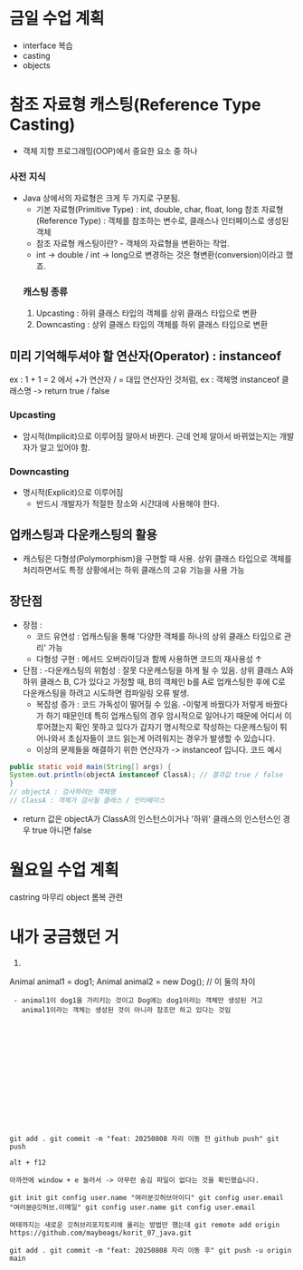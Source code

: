 # 금일 수업 계획
- interface 복습
- casting
- objects
# 참조 자료형 캐스팅(Reference Type Casting)
- 객체 지향 프로그래밍(OOP)에서 중요한 요소 중 하나
### 사전 지식
  - Java 상에서의 자료형은 크게 두 가지로 구분됨.
    - 기본 자료형(Primitive Type) : int, double, char, float, long
        참조 자료형(Reference Type) : 객체를 참조하는 변수로, 클래스나 인터페이스로 생성된 객체
    - 참조 자료형 캐스팅이란? - 객체의 자료형을 변환하는 작업.
    - int -> double / int -> long으로 변경하는 것은 형변환(conversion)이라고 했죠.
    ### 캐스팅 종류
    1. Upcasting : 하위 클래스 타입의 객체를 상위 클래스 타입으로 변환
    2. Downcasting : 상위 클래스 타입의 객체를 하위 클래스 타입으로 변환
## 미리 기억해두셔야 할 연산자(Operator) : instanceof
  ex : 1 + 1 = 2 에서 +가 연산자 / = 대입 연산자인 것처럼, ex : 객체명 instanceof 클래스명 -> return true / false

### Upcasting
- 암시적(Implicit)으로 이루어짐
알아서 바뀐다. 근데 언제 알아서 바뀌었는지는 개발자가 알고 있어야 함.
### Downcasting
- 명시적(Explicit)으로 이루어짐
   - 반드시 개발자가 적절한 장소와 시간대에 사용해야 한다.
## 업캐스팅과 다운캐스팅의 활용
- 캐스팅은 다형성(Polymorphism)을 구현할 때 사용. 상위 클래스 타입으로 객체를 처리하면서도 특정 상황에서는 하위 클래스의 고유 기능을 사용 가능
## 장단점
- 장점 :
   - 코드 유연성 : 업캐스팅을 통해 '다양한 객체를 하나의 상위 클래스 타입으로 관리' 가능
   - 다형성 구현 : 메서드 오버라이딩과 함께 사용하면 코드의 재사용성 ↑
- 단점 :
  -다운캐스팅의 위험성 : 잘못 다운캐스팅을 하게 될 수 있음.
상위 클래스 A와 하위 클래스 B, C가 있다고 가정할 때, B의 객체인 b를 A로 업캐스팅한 후에 C로 다운캐스팅을 하려고 시도하면 컴파일링 오류 발생.
  - 복잡성 증가 : 코드 가독성이 떨어질 수 있음.
      -이렇게 바꿨다가 저렇게 바꿨다가 하기 때문인데 특히 업캐스팅의 경우 암시적으로 일어나기 때문에 어디서 이루어졌는지 확인 못하고 있다가 갑자기 명시적으로 작성하는 다운캐스팅이 튀어나와서 초심자들이 코드 읽는게 어려워지는 경우가 발생할 수 있습니다.
  - 이상의 문제들을 해결하기 위한 연산자가 -> instanceof 입니다. 코드 예시
```java
public static void main(String[] args) {
System.out.println(objectA instanceof ClassA); // 결과값 true / false
}
// objectA : 검사하려는 객체명
// ClassA : 객체가 검사될 클래스 / 인터페이스
```
- return 값은 objectA가 ClassA의 인스턴스이거나 '하위' 클래스의 인스턴스인 경우 true 아니면 false

# 월요일 수업 계획
castring 마무리
object 
롬복 관련



# 내가 궁금했던 거
1. ```java
Animal animal1 = dog1;
Animal animal2 = new Dog(); // 이 둘의 차이
```
 - animal1이 dog1을 가리키는 것이고 Dog에는 dog1이라는 객체만 생성된 거고
   animal1이라는 객체는 생성된 것이 아니라 참조만 하고 있다는 것임
   














git add . git commit -m "feat: 20250808 자리 이동 전 github push" git push

alt + f12

아까전에 window + e 눌러서 -> 아무런 숨김 파일이 없다는 것을 확인했습니다.

git init git config user.name "여러분깃허브아이디" git config user.email "여러분@깃허브.이메일" git config user.name git config user.email

여태까지는 새로운 깃허브리포지토리에 올리는 방법만 했는데 git remote add origin https://github.com/maybeags/korit_07_java.git

git add . git commit -m "feat: 20250808 자리 이동 후" git push -u origin main